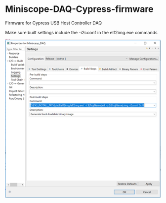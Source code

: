 # Miniscope-DAQ-Cypress-firmware
Firmware for Cypress USB Host Controller DAQ

Make sure built settings include the -i2cconf in the elf2img.exe commands

![](img/Project_Prop_Build_Setting.PNG)
